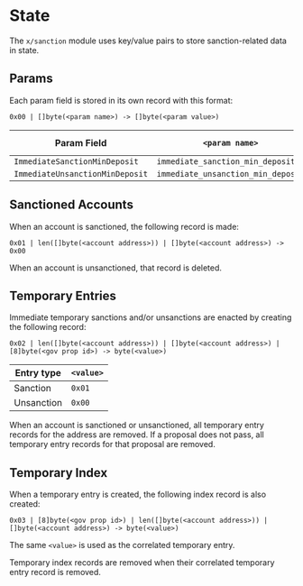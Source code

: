 <!--
order: 2
-->

# State

The `x/sanction` module uses key/value pairs to store sanction-related data in state.

## Params

Each param field is stored in its own record with this format:

```
0x00 | []byte(<param name>) -> []byte(<param value>)
```

| Param Field                      | `<param name>`                     | `<param value>` format |
|----------------------------------|------------------------------------|------------------------|
| `ImmediateSanctionMinDeposit`    | `immediate_sanction_min_deposit`   | `sdk.Coins.String()`   |
| `ImmediateUnsanctionMinDeposit`  | `immediate_unsanction_min_deposit` | `sdk.Coins.String()`   |

## Sanctioned Accounts

When an account is sanctioned, the following record is made:

```
0x01 | len([]byte(<account address>)) | []byte(<account address>) -> 0x00
```

When an account is unsanctioned, that record is deleted.

## Temporary Entries

Immediate temporary sanctions and/or unsanctions are enacted by creating the following record:

```
0x02 | len([]byte(<account address>)) | []byte(<account address>) | [8]byte(<gov prop id>) -> byte(<value>)
```

| Entry type | `<value>` |
|------------|-----------|
| Sanction   | `0x01`    |
| Unsanction | `0x00`    |

When an account is sanctioned or unsanctioned, all temporary entry records for the address are removed.
If a proposal does not pass, all temporary entry records for that proposal are removed.

## Temporary Index

When a temporary entry is created, the following index record is also created:

```
0x03 | [8]byte(<gov prop id>) | len([]byte(<account address>)) | []byte(<account address>) -> byte(<value>)
```

The same `<value>` is used as the correlated temporary entry.

Temporary index records are removed when their correlated temporary entry record is removed.

